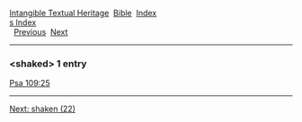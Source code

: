 [Intangible Textual Heritage](../../index)  [Bible](../index) 
[Index](index)   
[s Index](_s_)  
  [Previous](c10087)  [Next](c10089) 

------------------------------------------------------------------------

### &lt;shaked&gt; 1 entry

[Psa 109:25](../kjv/psa109.htm#025)  

------------------------------------------------------------------------

[Next: shaken (22)](c10089)
